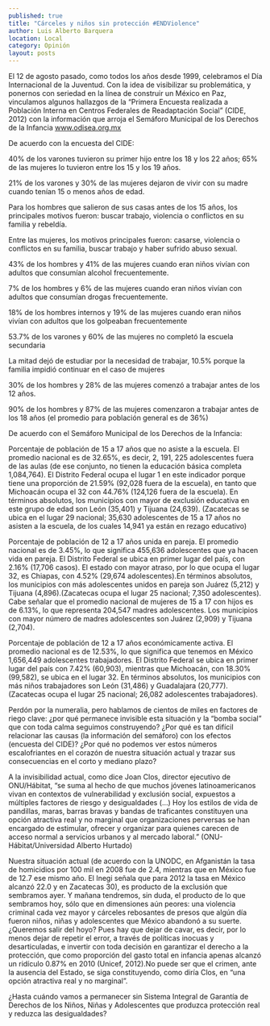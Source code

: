 ```yaml
---
published: true
title: "Cárceles y niños sin protección #ENDViolence"
author: Luis Alberto Barquera
location: Local
category: Opinión
layout: posts
---
```


El 12 de agosto pasado, como todos los años desde 1999, celebramos el Día Internacional de la Juventud. Con la idea de visibilizar su problemática, y ponernos con seriedad en la línea de construir un México en Paz, vinculamos algunos hallazgos de la “Primera Encuesta realizada a Población Interna en Centros Federales de Readaptación Social” (CIDE, 2012) con la información que arroja el Semáforo Municipal de los Derechos de la Infancia www.odisea.org.mx

De acuerdo con la encuesta del CIDE:

40% de los varones tuvieron su primer hijo entre los 18 y los 22 años; 65% de las mujeres lo tuvieron entre los 15 y los 19 años.

21% de los varones y 30% de las mujeres dejaron de vivir con su madre cuando tenían 15 o menos años de edad. 

Para los hombres que salieron de sus casas antes de los 15 años, los principales motivos fueron: buscar trabajo, violencia o conflictos en su familia y rebeldía.

Entre las mujeres, los motivos principales fueron: casarse, violencia o conflictos en su familia, buscar trabajo y haber sufrido abuso sexual.

43% de los hombres y 41% de las mujeres cuando eran niños vivían con adultos que consumían alcohol frecuentemente. 

7% de los hombres y 6% de las mujeres cuando eran niños  vivían con adultos que consumían drogas frecuentemente.

18% de los hombres internos y 19% de las mujeres cuando eran niños vivían con adultos que los golpeaban frecuentemente

53.7% de los varones y 60% de las mujeres no completó la escuela secundaria

La mitad dejó de estudiar por la necesidad de trabajar, 10.5% porque la familia impidió continuar en el caso de mujeres 

30% de los hombres y 28% de las mujeres comenzó a trabajar antes de los 12 años. 

90% de los hombres y 87% de las mujeres comenzaron a trabajar antes de los 18 años (el promedio para población general es de 36%)

De acuerdo con el Semáforo Municipal de los Derechos de la Infancia:

Porcentaje de población de 15 a 17 años que no asiste a la escuela. El promedio nacional es de 32.65%, es decir, 2, 191, 225 adolescentes fuera de las aulas (de ese conjunto, no tienen la educación básica completa 1,084,764). El Distrito Federal ocupa el lugar 1 en este indicador porque tiene una proporción de 21.59% (92,028 fuera de la escuela), en tanto que Michoacán ocupa el 32 con 44.76% (124,126 fuera de la escuela). En términos absolutos, los municipios con mayor de exclusión educativa en este grupo de edad son León (35,401) y Tijuana (24,639). (Zacatecas se ubica en el lugar 29 nacional; 35,630 adolescentes de 15 a 17 años no asisten a la escuela, de los cuales 14,941 ya están en rezago educativo)

Porcentaje de población de 12 a 17 años unida en pareja. El promedio nacional es de 3.45%, lo que significa 455,636 adolescentes que ya hacen vida en pareja. El Distrito Federal se ubica en primer lugar del país, con 2.16% (17,706 casos). El estado con mayor atraso, por lo que ocupa el lugar 32, es Chiapas, con 4.52% (29,674 adolescentes).En términos absolutos, los municipios con más adolescentes unidos en pareja son Juárez (5,212) y Tijuana (4,896).(Zacatecas ocupa el lugar 25 nacional; 7,350 adolescentes). Cabe señalar que el promedio nacional de mujeres de 15 a 17 con hijos es de 6.13%, lo que representa 204,547 madres adolescentes. Los municipios con mayor número de madres adolescentes son Juárez (2,909) y Tijuana (2,704).

Porcentaje de población de 12 a 17 años económicamente activa. El promedio nacional es de 12.53%, lo que significa que tenemos en México 1,656,449 adolescentes trabajadores. El Distrito Federal se ubica en primer lugar del país con 7.42% (60,903), mientras que Michoacán, con 18.30% (99,582), se ubica en el lugar 32. En términos absolutos, los municipios con más niños trabajadores son León (31,486) y Guadalajara (20,777). (Zacatecas ocupa el lugar 25 nacional; 26,082 adolescentes trabajadores).

Perdón por la numeralia, pero hablamos de cientos de miles en factores de riego clave: ¿por qué permanece invisible esta situación y la “bomba social” que con toda calma seguimos construyendo? ¿Por qué es tan difícil relacionar las causas (la información del semáforo) con los efectos (encuesta del CIDE)? ¿Por qué no podemos ver estos números escalofriantes en el corazón de nuestra situación actual y trazar sus consecuencias en el corto y mediano plazo?

A la invisibilidad actual, como dice Joan Clos, director ejecutivo de ONU/Hábitat, “se suma al hecho de que muchos jóvenes latinoamericanos vivan en contextos de vulnerabilidad y exclusión social, expuestos a múltiples factores de riesgo y desigualdades (…) Hoy los estilos de vida de pandillas, maras, barras bravas y bandas de traficantes constituyen una opción atractiva real y no marginal que organizaciones perversas se han encargado de estimular, ofrecer y organizar para quienes carecen de acceso normal a servicios urbanos y al mercado laboral.” (ONU-Hábitat/Universidad Alberto Hurtado)

Nuestra situación actual (de acuerdo con la UNODC, en Afganistán la tasa de homicidios por 100 mil en 2008 fue de 2.4, mientras que en México fue de 12.7 ese mismo año. El Inegi señala que para 2012 la tasa en México alcanzó 22.0 y en Zacatecas 30), es producto de la exclusión que sembramos ayer. Y mañana tendremos, sin duda, el producto de lo que sembramos hoy, sólo que en dimensiones aún peores: una violencia criminal cada vez mayor y cárceles rebosantes de presos que algún día fueron niños, niñas y adolescentes que México abandonó a su suerte. ¿Queremos salir del hoyo? Pues hay que dejar de cavar, es decir, por lo menos dejar de repetir el error, a través de políticas inocuas y desarticuladas, e invertir con toda decisión en garantizar el derecho a la protección, que como proporción del gasto total en infancia apenas alcanzó un ridículo 0.87% en 2010 (Unicef, 2012).No puede ser que el crimen, ante la ausencia del Estado, se siga constituyendo, como diría Clos, en “una opción atractiva real y no marginal”.

¿Hasta cuándo vamos a permanecer sin Sistema Integral de Garantía de Derechos de los Niños, Niñas y Adolescentes que produzca protección real y reduzca las desigualdades? 
